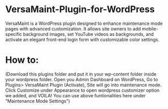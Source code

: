 # VersaMaint-Plugin-for-WordPress
VersaMaint is a WordPress plugin designed to enhance maintenance mode pages with advanced customization. It allows site owners to add mobile-specific background images, set YouTube videos as backgrounds, and activate an elegant front-end login form with customizable color settings.

# How to:
(Download this plugins folder and put it in your wp-content folder inside your wordpress folder.
Open you Admin Dashboard on WordPress, Go to Plugins> VersaMaint Plugin (Activate), Site will go into maintenance mode.
Click Customize under Appearance to open wordpress customizer option we added, and VOILA! You can use above funtionalities here under "Maintenance Mode Settings")
